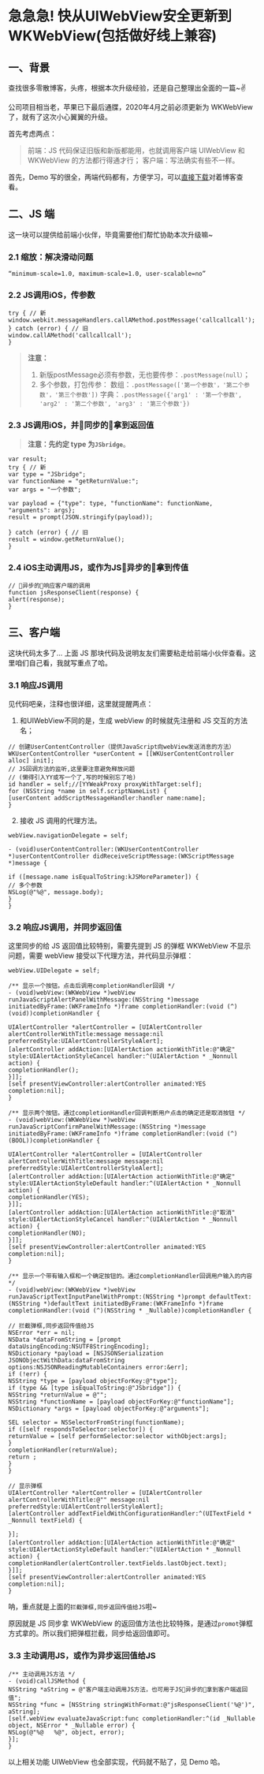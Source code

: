# 急急急! 快从UIWebView安全更新到WKWebView(包括做好线上兼容)

## 一、背景

查找很多零散博客，头疼，根据本次升级经验，还是自己整理出全面的一篇~✌️

公司项目相当老，苹果已下最后通牒，2020年4月之前必须更新为 WKWebView 了，就有了这次小心翼翼的升级。

首先考虑两点：
> 前端：JS 代码保证旧版和新版都能用，也就调用客户端 UIWebView 和 WKWebView 的方法都行得通才行；
> 客户端：写法确实有些不一样。

首先，Demo 写的很全，两端代码都有，方便学习，可以[直接下载](https://github.com/LuckyCat7848/LCWebViewDemo)对着博客查看。

## 二、JS 端

这一块可以提供给前端小伙伴，毕竟需要他们帮忙协助本次升级嘛~

### 2.1 缩放：解决滑动问题

```
“minimum-scale=1.0, maximum-scale=1.0, user-scalable=no”
```

### 2.2 JS调用iOS，传参数

```  
try { // 新
window.webkit.messageHandlers.callAMethod.postMessage('callcallcall');
} catch (error) { // 旧
window.callAMethod('callcallcall');
}
```

> **注意：**
> 1. 新版postMessage必须有参数，无也要传参：`.postMessage(null）`；
> 2. 多个参数，打包传参：
> 数组：`.postMessage(['第一个参数'，'第二个参数'，'第三个参数'])`
> 字典：`.postMessage({'arg1' : '第一个参数', 'arg2' : '第二个参数', 'arg3' : '第三个参数'})`

### 2.3 JS调用iOS，并🌹同步的🌹拿到返回值

> **注意：先约定 type 为`JSbridge`**。
```
var result;
try { // 新
var type = "JSbridge";
var functionName = "getReturnValue:";
var args = "一个参数";

var payload = {"type": type, "functionName": functionName, "arguments": args};
result = prompt(JSON.stringify(payload));

} catch (error) { // 旧
result = window.getReturnValue();
}
```

### 2.4 iOS主动调用JS，或作为JS🌹异步的🌹拿到传值

```
// 🌹异步的🌹响应客户端的调用
function jsResponseClient(response) {
alert(response);
}
```

## 三、客户端

这块代码太多了... 上面 JS 那块代码及说明友友们需要粘走给前端小伙伴查看。这里咱们自己看，我就写重点了哈。

### 3.1 响应JS调用

见代码吧亲，注释也很详细，这里就提醒两点：

1. 和UIWebView不同的是，生成 webView 的时候就先注册和 JS 交互的方法名；

```
// 创建UserContentController（提供JavaScript向webView发送消息的方法）
WKUserContentController *userContent = [[WKUserContentController alloc] init];
// JS回调方法的监听,这里要注意避免释放问题
// (懒得引入YY或写一个了,写的时候别忘了哈)
id handler = self;//[YYWeakProxy proxyWithTarget:self];
for (NSString *name in self.scriptNameList) {
[userContent addScriptMessageHandler:handler name:name];
}
```

2. 接收 JS 调用的代理方法。

```
webView.navigationDelegate = self;
```

```
- (void)userContentController:(WKUserContentController *)userContentController didReceiveScriptMessage:(WKScriptMessage *)message {

if ([message.name isEqualToString:kJSMoreParameter]) {
// 多个参数
NSLog(@"%@", message.body);
}
}
```

### 3.2 响应JS调用，并同步返回值

这里同步的给 JS 返回值比较特别，需要先提到 JS 的弹框 WKWebView 不显示问题，需要 webView 接受以下代理方法，并代码显示弹框：

```
webView.UIDelegate = self;
```

```
/** 显示一个按钮。点击后调用completionHandler回调 */
- (void)webView:(WKWebView *)webView runJavaScriptAlertPanelWithMessage:(NSString *)message initiatedByFrame:(WKFrameInfo *)frame completionHandler:(void (^)(void))completionHandler {

UIAlertController *alertController = [UIAlertController alertControllerWithTitle:message message:nil preferredStyle:UIAlertControllerStyleAlert];
[alertController addAction:[UIAlertAction actionWithTitle:@"确定" style:UIAlertActionStyleCancel handler:^(UIAlertAction * _Nonnull action) {
completionHandler();
}]];
[self presentViewController:alertController animated:YES completion:nil];
}

/** 显示两个按钮。通过completionHandler回调判断用户点击的确定还是取消按钮 */
- (void)webView:(WKWebView *)webView runJavaScriptConfirmPanelWithMessage:(NSString *)message initiatedByFrame:(WKFrameInfo *)frame completionHandler:(void (^)(BOOL))completionHandler {

UIAlertController *alertController = [UIAlertController alertControllerWithTitle:message message:nil preferredStyle:UIAlertControllerStyleAlert];
[alertController addAction:[UIAlertAction actionWithTitle:@"确定" style:UIAlertActionStyleDefault handler:^(UIAlertAction * _Nonnull action) {
completionHandler(YES);
}]];
[alertController addAction:[UIAlertAction actionWithTitle:@"取消" style:UIAlertActionStyleCancel handler:^(UIAlertAction * _Nonnull action) {
completionHandler(NO);
}]];
[self presentViewController:alertController animated:YES completion:nil];
}

/** 显示一个带有输入框和一个确定按钮的。通过completionHandler回调用户输入的内容 */
- (void)webView:(WKWebView *)webView runJavaScriptTextInputPanelWithPrompt:(NSString *)prompt defaultText:(NSString *)defaultText initiatedByFrame:(WKFrameInfo *)frame completionHandler:(void (^)(NSString * _Nullable))completionHandler {

// 拦截弹框,同步返回传值给JS
NSError *err = nil;
NSData *dataFromString = [prompt dataUsingEncoding:NSUTF8StringEncoding];
NSDictionary *payload = [NSJSONSerialization JSONObjectWithData:dataFromString options:NSJSONReadingMutableContainers error:&err];
if (!err) {
NSString *type = [payload objectForKey:@"type"];
if (type && [type isEqualToString:@"JSbridge"]) {
NSString *returnValue = @"";
NSString *functionName = [payload objectForKey:@"functionName"];
NSDictionary *args = [payload objectForKey:@"arguments"];

SEL selector = NSSelectorFromString(functionName);
if ([self respondsToSelector:selector]) {
returnValue = [self performSelector:selector withObject:args];
}
completionHandler(returnValue);
return ;
}
}

// 显示弹框
UIAlertController *alertController = [UIAlertController alertControllerWithTitle:@"" message:nil preferredStyle:UIAlertControllerStyleAlert];
[alertController addTextFieldWithConfigurationHandler:^(UITextField * _Nonnull textField) {

}];
[alertController addAction:[UIAlertAction actionWithTitle:@"确定" style:UIAlertActionStyleDefault handler:^(UIAlertAction * _Nonnull action) {
completionHandler(alertController.textFields.lastObject.text);
}]];
[self presentViewController:alertController animated:YES completion:nil];
}
```

呐，重点就是上面的`拦截弹框,同步返回传值给JS`啦~

原因就是 JS 同步拿 WKWebView 的返回值方法也比较特殊，是通过`promot`弹框方式拿的。所以我们把弹框拦截，同步给返回值即可。

### 3.3 主动调用JS，或作为异步返回值给JS

```
/** 主动调用JS方法 */
- (void)callJSMethod {
NSString *aString = @"客户端主动调用JS方法，也可用于JS🌹异步的🌹拿到客户端返回值";
NSString *func = [NSString stringWithFormat:@"jsResponseClient('%@')", aString];
[self.webView evaluateJavaScript:func completionHandler:^(id _Nullable object, NSError * _Nullable error) {
NSLog(@"%@   %@", object, error);
}];
}
```

以上相关功能 UIWebView 也全部实现，代码就不贴了，见 Demo 哈。
